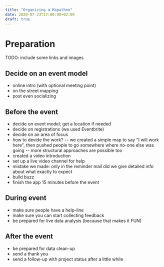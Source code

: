 ```yaml
---
title: "Organizing a Mapathon"
date: 2020-07-23T17:00:00+02:00
draft: true
---
```


# Preparation

TODO: include some links and images

## Decide on an event model

* online intro (with optional meeting point)
* on the street mapping
* post even socializing

## Before the event

- decide on event model; get a location if needed
- decide on registrations (we used Eventbrite)
- decide on an area of focus
- how to devide the work?
-- we created a simple map to say "I will work here", then pushed people to go somewhere where no-one else was going
-- more structural approaches are possible too
- created a video introduction
- set up a live video channel for help
- mistake we made: only in the reminder mail did we give detailed info about what exactly to expect
- build buzz
- finish the app 15 minutes before the event

## During event
- make sure people have a help-line
- make sure you can start collecting feedback
- be prepared for live data analysis (because that makes it FUN)

## After the event
- be prepared for data clean-up
- send a thank you
- send a follow-up with project status after a little while
